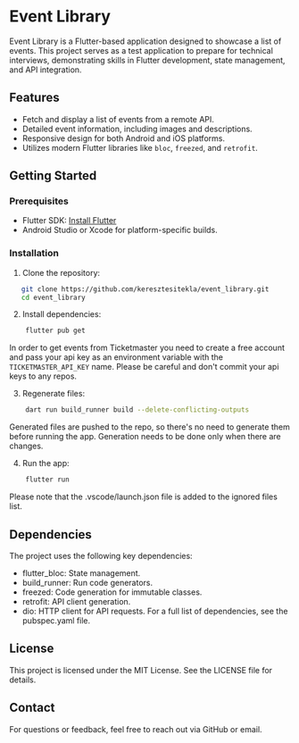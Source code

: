 # Event Library

Event Library is a Flutter-based application designed to showcase a list of events. This project serves as a test application to prepare for technical interviews, demonstrating skills in Flutter development, state management, and API integration.

## Features

- Fetch and display a list of events from a remote API.
- Detailed event information, including images and descriptions.
- Responsive design for both Android and iOS platforms.
- Utilizes modern Flutter libraries like `bloc`, `freezed`, and `retrofit`.

## Getting Started

### Prerequisites

- Flutter SDK: [Install Flutter](https://flutter.dev/docs/get-started/install)
- Android Studio or Xcode for platform-specific builds.

### Installation

1. Clone the repository:
```bash
   git clone https://github.com/keresztesitekla/event_library.git
   cd event_library
```

2. Install dependencies:
```bash
    flutter pub get
```
    
In order to get events from Ticketmaster you need to create a free account and pass your api key as an environment variable with the `TICKETMASTER_API_KEY` name. Please be careful and don't commit your api keys to any repos.

3. Regenerate files:
```bash
    dart run build_runner build --delete-conflicting-outputs
```
Generated files are pushed to the repo, so there's no need to generate them before running the app. Generation needs to be done only when there are changes.

4. Run the app:
```bash
    flutter run
```
Please note that the .vscode/launch.json file is added to the ignored files list.

## Dependencies
The project uses the following key dependencies:

- flutter_bloc: State management.
- build_runner: Run code generators.
- freezed: Code generation for immutable classes.
- retrofit: API client generation.
- dio: HTTP client for API requests.
For a full list of dependencies, see the pubspec.yaml file.

## License
This project is licensed under the MIT License. See the LICENSE file for details.

## Contact
For questions or feedback, feel free to reach out via GitHub or email.
